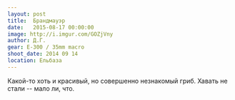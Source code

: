 ```yaml
---
layout: post
title:  Брандмауэр
date:   2015-08-17 00:00:00
image: http://i.imgur.com/GOZjVny
author: Д.Г.
gear: E-300 / 35mm macro
shoot_date: 2014 09 14
location: Ельбаза
---
```


Какой-то хоть и красивый, но совершенно незнакомый гриб. Хавать не стали -- мало ли, что.
